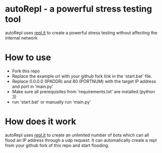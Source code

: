 # autoRepl - a powerful stress testing tool
autoRepl uses [repl.it](https://repl.it) to create a powerful stress testing without affecting the internal network

# How to use
 - Fork this repo
 - Replace the example url with your github fork link in the 'start.bat' file.
 - Replace 0.0.0.0 (IPADDR) and 80 (PORTNUM) with the target IP address and port in 'main.py'
 - Make sure all prerequisites from 'requirements.txt' are installed (python 3)
 - run 'start.bat' or manually run 'main.py'

# How does it work
autoRepl uses [repl.it](https://repl.it) to create an unlimited number of bots which can all flood an IP address through a udp request. It can automatically create a repl from your github fork of this repo and start flooding.
